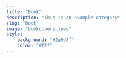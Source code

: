 ```yaml
---
title: "Book"
description: "This is an example category"
slug: "book"
image: "bookcovers.jpeg"
style:
    background: "#2a9d8f"
    color: "#fff"
---
```

